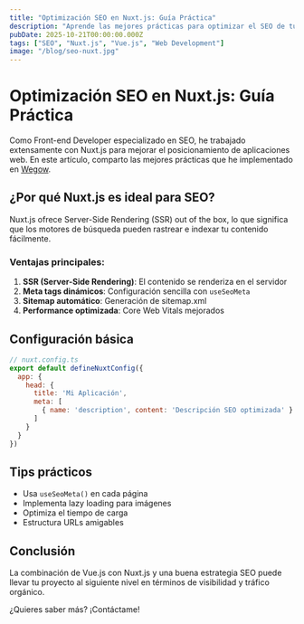 ```yaml
---
title: "Optimización SEO en Nuxt.js: Guía Práctica"
description: "Aprende las mejores prácticas para optimizar el SEO de tu aplicación Nuxt.js y mejorar el posicionamiento en buscadores."
pubDate: 2025-10-21T00:00:00.000Z
tags: ["SEO", "Nuxt.js", "Vue.js", "Web Development"]
image: "/blog/seo-nuxt.jpg"
---
```


# Optimización SEO en Nuxt.js: Guía Práctica

Como Front-end Developer especializado en SEO, he trabajado extensamente con Nuxt.js para mejorar el posicionamiento de aplicaciones web. En este artículo, comparto las mejores prácticas que he implementado en [Wegow](https://wegow.com).

## ¿Por qué Nuxt.js es ideal para SEO?

Nuxt.js ofrece Server-Side Rendering (SSR) out of the box, lo que significa que los motores de búsqueda pueden rastrear e indexar tu contenido fácilmente.

### Ventajas principales:

1. **SSR (Server-Side Rendering)**: El contenido se renderiza en el servidor
2. **Meta tags dinámicos**: Configuración sencilla con `useSeoMeta`
3. **Sitemap automático**: Generación de sitemap.xml
4. **Performance optimizada**: Core Web Vitals mejorados

## Configuración básica

```javascript
// nuxt.config.ts
export default defineNuxtConfig({
  app: {
    head: {
      title: 'Mi Aplicación',
      meta: [
        { name: 'description', content: 'Descripción SEO optimizada' }
      ]
    }
  }
})
```

## Tips prácticos

- Usa `useSeoMeta()` en cada página
- Implementa lazy loading para imágenes
- Optimiza el tiempo de carga
- Estructura URLs amigables

## Conclusión

La combinación de Vue.js con Nuxt.js y una buena estrategia SEO puede llevar tu proyecto al siguiente nivel en términos de visibilidad y tráfico orgánico.

¿Quieres saber más? ¡Contáctame!

